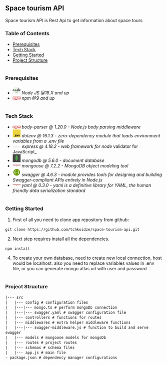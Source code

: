 ## Space tourism API

Space tourism API is Rest Api to get information about space tours

### Table of Contents

- [Prerequisites](#Prerequisites)
- [Tech Stack](#Tech-Stack)
- [Getting Started](#Getting-Started)
- [Project Structure](#Project-Structure)

#

### Prerequisites

- <img src="./readme/nodejs.png" width="25" style="top: 8px" /> _Node JS @18.X and up_
- <img src="./readme/npm.png" width="25" style="top: 8px" /> _npm @9 and up_

#

### Tech Stack

- <img src="./readme/npm.png" width="25" style="top: 8px" /> _body-parser @ 1.20.0 - Node.js body parsing middleware_
- <img src="./readme/dotenv.png" width="25" style="top: 8px" /> _dotenv @ 16.1.3 - zero-dependency module that loads environment variables from a .env file_
- <img src="./readme/express.png" width="25" style="top: 8px" /> _express @ 4.18.2 - web framework for node_
  validator for JavaScript\_
- <img src="./readme/mongoDB.png" width="25" style="top: 8px" /> _mongodb @ 5.6.0 - document database_
- <img src="./readme/mongoose.png" width="25" style="top: 8px" /> _mongoose @ 7.2.2 - MongoDB object modeling tool_
- <img src="./readme/Swagger-logo.png" width="25" style="top: 8px" /> _swagger @ 4.6.3 - module provides tools for designing and building Swagger-compliant APIs entirely in Node.js_
- <img src="./readme/mongoose.png" width="25" style="top: 8px" /> _yaml @ 0.3.0 - yaml is a definitive library for YAML, the human friendly data serialization standard_

#

### Getting Started

1. First of all you need to clone app repository from github:

```
git clone https://github.com/tchkoidze/space-tourism-api.git
```

2. Next step requires install all the dependencies.

```
npm install
```

4. To create your own database, need to create new local connection, host would be localhost.
   also you need to replace variables values in .env file, or you can generate mongo atlas url with user and password

#

### Project Structure

```
|--- src
|   |--- config # configuration files
|   |---|--- mongo.ts # perform mongoDb connection
|   |---|--- swagger.yaml # swagger configuration file
|   |--- controllers # functions for routes
|   |--- middlewares # extra helper middleware functions
|   |---|--- swagger-middleware.js # function to build and serve swagger
|   |--- models # mongoose models for mongoDb
|   |--- routes # project routes
|   |--- schemas # schema files
|   |--- app.js # main file
- package.json # dependency manager configurations
```
